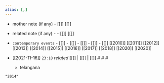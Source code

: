 ```yaml
---
alias: [,]
---
```

- mother note (if any)		- [[]] [[]]
- related note (if any) -		- [[]] [[]]
- `contemporary events`	- [[]]	- [[]]	- [[]]	- [[]]	- [[]]
[[2010]] [[2011]] [[2012]] [[2013]] [[2014]] [[2015]] [[2016]] [[2017]] [[2018]] [[2020]]  [[2020]]

- [[2021-11-16]]  `23:10` _related_ [[]] | [[]] | [[]] # # #
	- telangana

```query
"2014"
```